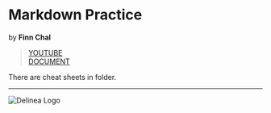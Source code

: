 # Markdown Practice
by **Finn Chal**

>[YOUTUBE](https://www.youtube.com/watch?v=_PPWWRV6gbA)  
>[DOCUMENT](https://www.youtube.com/watch?v=_PPWWRV6gbA)

There are cheat sheets in folder.

***

![Delinea Logo](PIC\Delinea.png)


